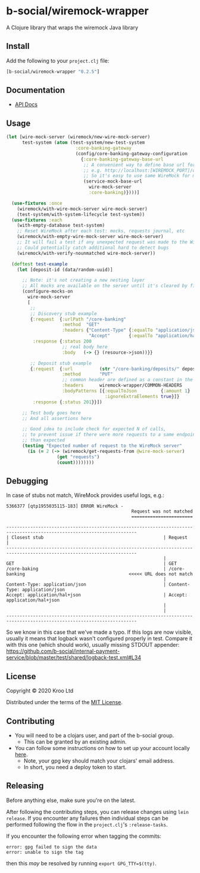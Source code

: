 # b-social/wiremock-wrapper

A Clojure library that wraps the wiremock Java library

## Install

Add the following to your `project.clj` file:

```clj
[b-social/wiremock-wrapper "0.2.5"]
```

## Documentation

* [API Docs](http://b-social.github.io/wiremock-wrapper)

## Usage

```clojure
(let [wire-mock-server (wiremock/new-wire-mock-server)
      test-system (atom (test-system/new-test-system
                          :core-banking-gateway
                          (config/core-banking-gateway-configuration
                            {:core-banking-gateway-base-url
                             ;; A convenient way to define base url for service:
                             ;; e.g. http://localhost:[WIREMOCK_PORT]/core-banking
                             ;; So it's easy to use same WireMock for multiple services with different base url path
                             (service-mock-base-url
                               wire-mock-server
                               :core-banking)})))]

  (use-fixtures :once
    (wiremock/with-wire-mock-server wire-mock-server)
    (test-system/with-system-lifecycle test-system))
  (use-fixtures :each
    (with-empty-database test-system)
    ;; Reset WireMock after each test: mocks, requests journal, etc
    (wiremock/with-empty-wire-mock-server wire-mock-server)
    ;; It will fail a test if any unexpected request was made to the WireMock server
    ;; Could potentially catch additional hard to detect bugs
    (wiremock/with-verify-nounmatched wire-mock-server))

  (deftest test-example
    (let [deposit-id (data/random-uuid)]

      ;; Note: it's not creating a new nesting layer
      ;; All mocks are available on the server until it's cleared by fixture
      (configure-mocks-on
        wire-mock-server
        [
         ;;
         ;; Discovery stub example
         {:request  {:urlPath "/core-banking"
                     :method  "GET"
                     :headers {"Content-Type" {:equalTo "application/json"}
                               "Accept"       {:equalTo "application/hal+json"}}}
          :response {:status 200
                     ;; real body here
                     :body   (-> {} (resource->json))}}

         ;; Deposit stub example
         {:request  {:url          (str "/core-banking/deposits/" deposit-id)
                     :method       "PUT"
                     ;; common header are defined as a constant in the wiremock-wrapper library
                     :headers      wiremock-wrapper/COMMON-HEADERS
                     :bodyPatterns [{:equalToJson         {:amount 1}
                                     :ignoreExtraElements true}]}
          :response {:status 201}}])

      ;; Test body goes here
      ;; And all assertions here

      ;; Good idea to include check for expected N of calls,
      ;; to prevent issue if there were more requests to a same endpoint
      ;; than expected
      (testing "Expected number of request to the WireMock server"
        (is (= 2 (-> (wiremock/get-requests-from @wire-mock-server)
                   (get "requests")
                   (count))))))))
```

## Debugging

In case of stubs not match, WireMock provides useful logs, e.g.:

```
5366377 [qtp1955035115-183] ERROR WireMock -
                                               Request was not matched
                                               =======================

-----------------------------------------------------------------------------------------------------------------------
| Closest stub                                             | Request                                                  |
-----------------------------------------------------------------------------------------------------------------------
                                                           |
GET                                                        | GET
/core-baking                                               | /core-banking                                       <<<<< URL does not match
                                                           |
Content-Type: application/json                             | Content-Type: application/json
Accept: application/hal+json                               | Accept: application/hal+json
                                                           |
                                                           |
-----------------------------------------------------------------------------------------------------------------------

```

So we know in this case that we've made a typo. If this logs are now visible, usually it means that
logback wasn't configured properly in test.
Compare it with this one (which should work), usually missing STDOUT
appender: https://github.com/b-social/internal-payment-service/blob/master/test/shared/logback-test.xml#L34

## License

Copyright © 2020 Kroo Ltd

Distributed under the terms of the
[MIT License](http://opensource.org/licenses/MIT).

## Contributing

* You will need to be a clojars user, and part of the b-social group.
    * This can be granted by an existing admin.
* You can follow some instructions on how to set up your account
  locally [here](https://blog.meinside.dev/How-to-Deploy-Library-to-Clojars/).
    * Note, your gpg key should match your clojars' email address.
    * In short, you need a deploy token to start.

## Releasing

Before anything else, make sure you're on the latest.

After following the contributing steps, you can release changes using `lein release`. If you
encounter any failures then individual steps can be performed following the flow in
the `project.clj`'s `:release-tasks`.

If you encounter the following error when tagging the commits:

```shell
error: gpg failed to sign the data
error: unable to sign the tag
```

then this _may_ be resolved by running `export GPG_TTY=$(tty)`.
